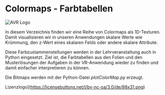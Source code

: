 # Colormaps - Farbtabellen

![AVR Logo](http://webhome.hs-kl.de/~brill/Assets/images/compuMath.png)

In diesem Verzeichnis finden wir eine Reihe von Colormaps als 1D-Texturen. Damit visualisieren
wir in unseren Anwendungen skalare Werte wie Krümmung, den z-Wert eines skalaren Felds oder andere
skalare Attribute.

Diese Farbzustammenstellungen werden in der Lehrveranstaltung auch in Python eingesetzt. Ziel
ist, die Farbtabellen aus den Folien und den Musterlösungen der Aufgaben in der VR-Anwendung wieder
zu finden und damit einfacher interpretieren zu können.

Die Bitmaps werden mit der Python-Datei *plotColorMap.py* erzeugt.

Lizenzlogo](https://licensebuttons.net/l/by-nc-sa/3.0/de/88x31.png)
